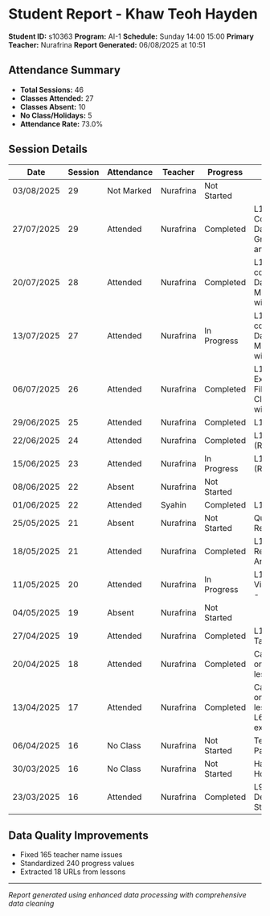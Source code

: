 # Student Report - Khaw Teoh Hayden
**Student ID:** s10363
**Program:** AI-1
**Schedule:** Sunday 14:00 15:00
**Primary Teacher:** Nurafrina
**Report Generated:** 06/08/2025 at 10:51

## Attendance Summary
- **Total Sessions:** 46
- **Classes Attended:** 27
- **Classes Absent:** 10
- **No Class/Holidays:** 5
- **Attendance Rate:** 73.0%

## Session Details
| Date | Session | Attendance | Teacher | Progress | Lesson |
|------|---------|------------|---------|----------|---------|
| 03/08/2025 | 29 | Not Marked | Nurafrina | Not Started |  |
| 27/07/2025 | 29 | Attended | Nurafrina | Completed | L16: Concept 19 Data Grouping and Joining |
| 20/07/2025 | 28 | Attended | Nurafrina | Completed | L15: concept 18 Data Manipulation with Pandas |
| 13/07/2025 | 27 | Attended | Nurafrina | In Progress | L15: concept 18 Data Manipulation with Pandas |
| 06/07/2025 | 26 | Attended | Nurafrina | Completed | L14: Read & Export CSV Files + Data Cleaning wi... |
| 29/06/2025 | 25 | Attended | Nurafrina | Completed | L13: Pandas |
| 22/06/2025 | 24 | Attended | Nurafrina | Completed | L12: Quiz 1 (Retake) |
| 15/06/2025 | 23 | Attended | Nurafrina | In Progress | L12: Quiz 1 (Review) |
| 08/06/2025 | 22 | Absent | Nurafrina | Not Started |  |
| 01/06/2025 | 22 | Attended | Syahin | Completed | L12: Quiz 1 |
| 25/05/2025 | 21 | Absent | Nurafrina | Not Started | Quiz 1 Revision |
| 18/05/2025 | 21 | Attended | Nurafrina | Completed | L11: Exam Results Analysis |
| 11/05/2025 | 20 | Attended | Nurafrina | In Progress | L10: Data Visualization - Matplotlib |
| 04/05/2025 | 19 | Absent | Nurafrina | Not Started |  |
| 27/04/2025 | 19 | Attended | Nurafrina | Completed | L10: Pretty Table |
| 20/04/2025 | 18 | Attended | Nurafrina | Completed | Catch-up on previous lessons |
| 13/04/2025 | 17 | Attended | Nurafrina | Completed | Catch-up on previous lessons (L2, L6, redo exit... |
| 06/04/2025 | 16 | No Class | Nurafrina | Not Started | Teacher Parent Day |
| 30/03/2025 | 16 | No Class | Nurafrina | Not Started | Hari Raya Holiday |
| 23/03/2025 | 16 | Attended | Nurafrina | Completed | L9: Descriptive Statistics |

## Data Quality Improvements
- Fixed 165 teacher name issues
- Standardized 240 progress values
- Extracted 18 URLs from lessons

---
*Report generated using enhanced data processing with comprehensive data cleaning*